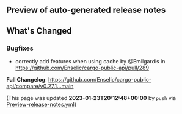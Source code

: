 ## Preview of auto-generated release notes
<!-- Release notes generated using configuration in .github/release.yml at main -->

## What's Changed
### Bugfixes
* correctly add features when using cache by @Emilgardis in https://github.com/Enselic/cargo-public-api/pull/289


**Full Changelog**: https://github.com/Enselic/cargo-public-api/compare/v0.27.1...main


(This page was updated **2023-01-23T20:12:48+00:00** by `push` via [Preview-release-notes.yml](https://github.com/Enselic/cargo-public-api/actions/runs/3990156641))
